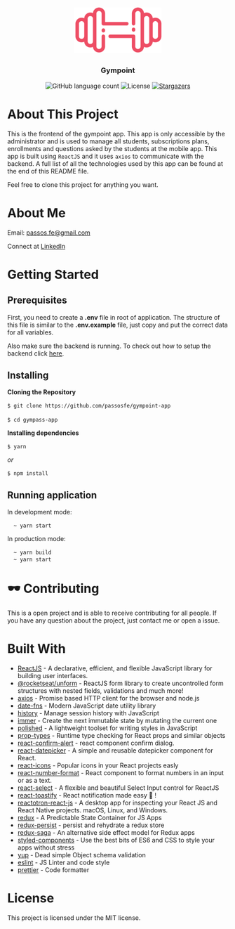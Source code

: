 <h1 align="center">
  <img alt="Gympoint" title="Gympoint" src="../mobile/src/assets/logo@3x.png" width="200px" />
</h1>

<h3 align="center">
  Gympoint
</h3>

<p align="center">
  <img alt="GitHub language count" src="https://img.shields.io/github/languages/count/passosfe/gympoint-app?color=%2304D361">

  <img alt="License" src="https://img.shields.io/badge/license-MIT-%2304D361">

  <a href="https://github.com/passosfe/gympoint-app/stargazers">
    <img alt="Stargazers" src="https://img.shields.io/github/stars/passosfe/gympoint-app?style=social">
  </a>
  </a>
</p>

# About This Project

This is the frontend of the gympoint app. This app is only accessible by the administrator and is used to manage all students, subscriptions plans, enrollments and questions asked by the students at the mobile app. This app is built using `ReactJS` and it uses `axios` to communicate with the backend. A full list of all the technologies used by this app can be found at the end of this README file.

Feel free to clone this project for anything you want.

# About Me

Email: passos.fe@gmail.com

Connect at [LinkedIn](https://www.linkedin.com/in/passosfe/)

# Getting Started

## Prerequisites

First, you need to create a **.env** file in root of application. The structure of this file is similar to the **.env.example** file, just copy and put the correct data for all variables.

Also make sure the backend is running. To check out how to setup the backend click [here](https://github.com/passosfe/gympoint-app/tree/master/backend).

## Installing

**Cloning the Repository**

```
$ git clone https://github.com/passosfe/gympoint-app

$ cd gympass-app
```

**Installing dependencies**

```
$ yarn
```

_or_

```
$ npm install
```

## Running application

In development mode:

```
  ~ yarn start
```

In production mode:

```
  ~ yarn build
  ~ yarn start
```

# 🕶️ Contributing

This is a open project and is able to receive contributing for all people.
If you have any question about the project, just contact me or open a issue.

# Built With

- [ReactJS](https://reactjs.org) - A declarative, efficient, and flexible JavaScript library for building user interfaces.
- [@rocketseat/unform](https://github.com/Rocketseat/unform) - ReactJS form library to create uncontrolled form structures with nested fields, validations and much more!
- [axios](https://github.com/axios/axios) - Promise based HTTP client for the browser and node.js
- [date-fns](https://date-fns.org/) - Modern JavaScript date utility library
- [history](https://github.com/ReactTraining/history) - Manage session history with JavaScript
- [immer](https://github.com/immerjs/immer) - Create the next immutable state by mutating the current one
- [polished](https://polished.js.org/) - A lightweight toolset for writing styles in JavaScript
- [prop-types](https://github.com/facebook/prop-types) - Runtime type checking for React props and similar objects
- [react-confirm-alert](https://github.com/GA-MO/react-confirm-alert) - react component confirm dialog.
- [react-datepicker](https://reactdatepicker.com/) - A simple and reusable datepicker component for React.
- [react-icons](https://react-icons.netlify.com/#/) - Popular icons in your React projects easly
- [react-number-format](hhttps://github.com/s-yadav/react-number-format) - React component to format numbers in an input or as a text.
- [react-select](https://react-select.com/home) - A flexible and beautiful Select Input control for ReactJS
- [react-toastify](https://github.com/fkhadra/react-toastify) - React notification made easy 🚀 !
- [reactotron-react-js](https://github.com/infinitered/reactotron) - A desktop app for inspecting your React JS and React Native projects. macOS, Linux, and Windows.
- [redux](https://redux.js.org/) - A Predictable State Container for JS Apps
- [redux-persist](https://github.com/rt2zz/redux-persist) - persist and rehydrate a redux store
- [redux-saga](https://github.com/redux-saga/redux-saga) - An alternative side effect model for Redux apps
- [styled-components](https://www.styled-components.com/) - Use the best bits of ES6 and CSS to style your apps without stress
- [yup](https://github.com/jquense/yup) - Dead simple Object schema validation
- [eslint](https://eslint.org/) - JS Linter and code style
- [prettier](https://github.com/prettier/prettier) - Code formatter

# License

This project is licensed under the MIT license.

